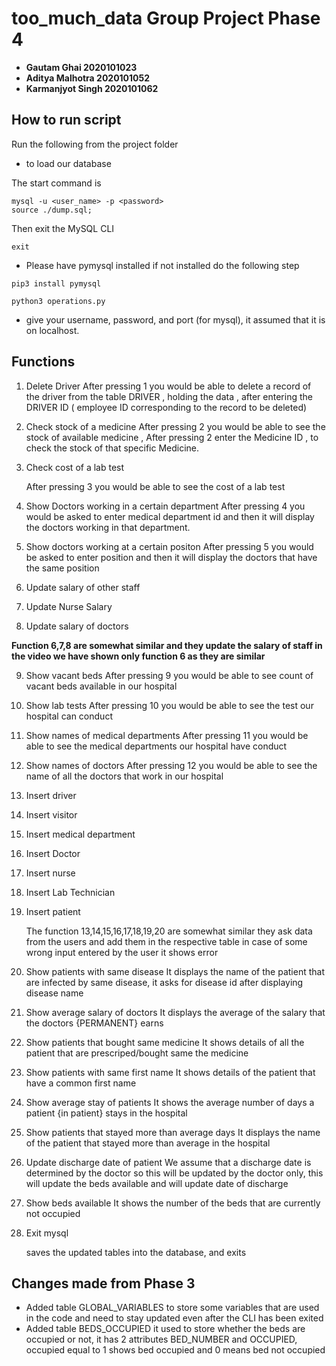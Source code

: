 # too_much_data Group Project Phase 4

- **Gautam Ghai 2020101023**
- **Aditya Malhotra 2020101052**
- **Karmanjyot Singh 2020101062**

## How to run script

Run the following from the project folder

- to load our database

The start command is

```
mysql -u <user_name> -p <password>
source ./dump.sql;
```

Then exit the MySQL CLI

```
exit
```

- Please have pymysql installed if not installed do the following step

```
pip3 install pymysql
```

```
python3 operations.py
```
- give your username, password, and port (for mysql), it assumed that it is on localhost.

## Functions

1. Delete Driver 
	After pressing 1 you would be able to delete a record of the driver from the table DRIVER , holding the data , after entering the DRIVER ID ( employee ID corresponding to the record to be deleted)
	
2. Check stock of a medicine
	After pressing 2 you would be able to see the stock of available medicine , 
    After pressing 2 enter the Medicine ID , to check the stock of that specific Medicine.
    
	
3. Check cost of a lab test
   
	After pressing 3 you would be able to see the cost of a lab test
	
4. Show Doctors working in a certain department
	After pressing 4 you would be asked to enter medical department id and then it will display the doctors working in that department. 
	
5. Show doctors working at a certain positon
	After pressing 5 you would be asked to enter position and then it will display the doctors that have the same position

6. Update salary of other staff
   

7. Update Nurse Salary

8. Update salary of doctors

**Function 6,7,8 are somewhat similar and they update the salary of staff in the video we have shown only function 6 as they are similar**

9. Show vacant beds
	After pressing 9 you would be able to see count of vacant beds available in our hospital
	
10. Show lab tests
	After pressing 10 you would be able to see the test our hospital can conduct
	
11. Show names of medical departments
	After pressing 11 you would be able to see the medical departments our hospital have conduct
	
12. Show names of doctors
	After pressing 12 you would be able to see the name of all the doctors that work in our hospital
	
13. Insert driver

14. Insert visitor

15. Insert medical department

16. Insert Doctor

17. Insert nurse

18. Insert Lab Technician

19. Insert patient

	The function 13,14,15,16,17,18,19,20 are somewhat similar they ask data from the users and add them in the respective table in case of some wrong input entered by the user it shows error

20. Show patients with same disease
	It displays the name of the patient that are infected by same disease, it asks for disease id after displaying disease name
	
21. Show average salary of doctors
	It displays the average of the salary that the doctors {PERMANENT} earns
	
22. Show patients that bought same medicine
	It shows details of all the patient that are prescriped/bought same the medicine
	
23. Show patients with same first name
	It shows details of the patient that have a common first name
    
24. Show average stay of patients
	It shows the average number of days a patient {in patient} stays in the hospital
	
25. Show patients that stayed more than average days
	It displays the name of the patient that stayed more than average in the hospital
	
26. Update discharge date of patient
	We assume that a discharge date is determined by the doctor so this will be updated by the doctor only, this will update the beds available and will update date of discharge
	
27. Show beds available
	It shows the number of the beds that are currently not occupied
	
28. Exit mysql

    saves the updated tables into the database, and exits

## Changes made from Phase 3

- Added table GLOBAL_VARIABLES to store some variables that are used in the code and need to stay updated even after the CLI has been exited
- Added table BEDS_OCCUPIED it used to store whether the beds are occupied or not, it has 2 attributes BED_NUMBER and OCCUPIED, occupied equal to 1 shows bed occupied and 0 means bed not occupied
